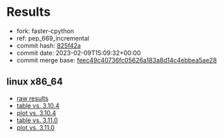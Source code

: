 # Results

- fork: faster-cpython
- ref: pep_669_incremental
- commit hash: [825f42a](https://github.com/faster%2dcpython/cpython/commit/825f42a)
- commit date: 2023-02-09T15:09:32+00:00
- commit merge base: [feec49c40736fc05626a183a8d14c4ebbea5ae28](https://github.com/faster%2dcpython/cpython/commit/feec49c40736fc05626a183a8d14c4ebbea5ae28)

## linux x86_64

- [raw results](bm-20230209-linux-x86_64-faster%252dcpython-pep_669_incremental-3.12.0a5%2B-825f42a.json)
- [table vs. 3.10.4](bm-20230209-linux-x86_64-faster%252dcpython-pep_669_incremental-3.12.0a5%2B-825f42a-vs-3.10.4.md)
- [plot vs. 3.10.4](bm-20230209-linux-x86_64-faster%252dcpython-pep_669_incremental-3.12.0a5%2B-825f42a-vs-3.10.4.png)
- [table vs. 3.11.0](bm-20230209-linux-x86_64-faster%252dcpython-pep_669_incremental-3.12.0a5%2B-825f42a-vs-3.11.0.md)
- [plot vs. 3.11.0](bm-20230209-linux-x86_64-faster%252dcpython-pep_669_incremental-3.12.0a5%2B-825f42a-vs-3.11.0.png)

